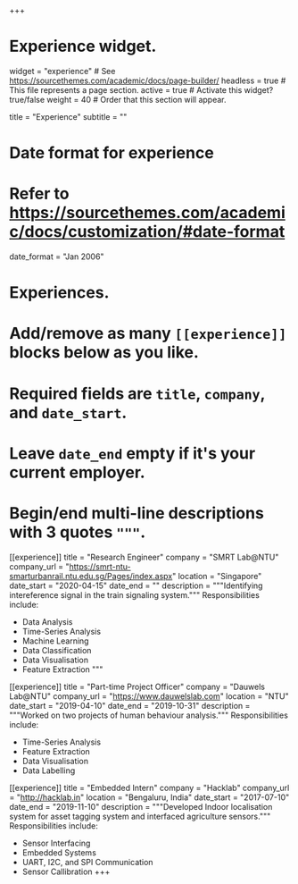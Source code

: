 +++
# Experience widget.
widget = "experience"  # See https://sourcethemes.com/academic/docs/page-builder/
headless = true  # This file represents a page section.
active = true  # Activate this widget? true/false
weight = 40  # Order that this section will appear.

title = "Experience"
subtitle = ""

# Date format for experience
#   Refer to https://sourcethemes.com/academic/docs/customization/#date-format
date_format = "Jan 2006"

# Experiences.
#   Add/remove as many `[[experience]]` blocks below as you like.
#   Required fields are `title`, `company`, and `date_start`.
#   Leave `date_end` empty if it's your current employer.
#   Begin/end multi-line descriptions with 3 quotes `"""`.
[[experience]]
  title = "Research Engineer"
  company = "SMRT Lab@NTU"
  company_url = "https://smrt-ntu-smarturbanrail.ntu.edu.sg/Pages/index.aspx"
  location = "Singapore"
  date_start = "2020-04-15"
  date_end = ""
  description = """Identifying intereference signal in the train signaling system."""
  Responsibilities include:
  
  * Data Analysis 
  * Time-Series Analysis
  * Machine Learning
  * Data Classification
  * Data Visualisation
  * Feature Extraction
  """

[[experience]]
  title = "Part-time Project Officer"
  company = "Dauwels Lab@NTU"
  company_url = "https://www.dauwelslab.com"
  location = "NTU"
  date_start = "2019-04-10"
  date_end = "2019-10-31"
  description = """Worked on two projects of human behaviour analysis."""
  Responsibilities include:
  
  * Time-Series Analysis 
  * Feature Extraction
  * Data Visualisation
  * Data Labelling
  
  [[experience]]
  title = "Embedded Intern"
  company = "Hacklab"
  company_url = "http://hacklab.in"
  location = "Bengaluru, India"
  date_start = "2017-07-10"
  date_end = "2019-11-10"
  description = """Developed Indoor localisation system for asset tagging system and interfaced agriculture sensors."""
  Responsibilities include:
  
  * Sensor Interfacing 
  * Embedded Systems
  * UART, I2C, and SPI Communication
  * Sensor Callibration
+++
